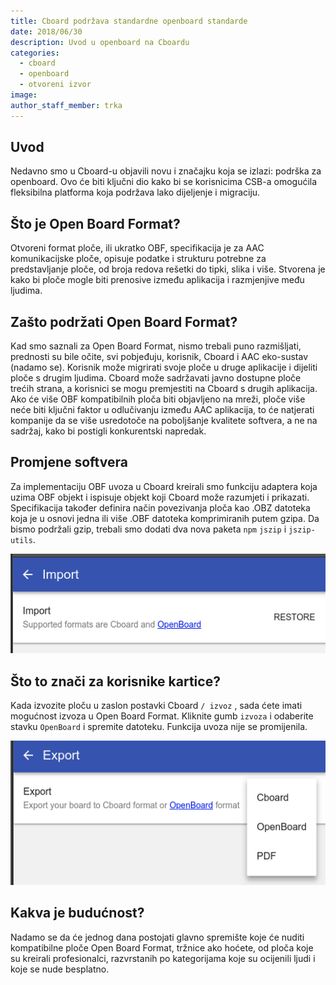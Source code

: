 ```yaml
---
title: Cboard podržava standardne openboard standarde
date: 2018/06/30
description: Uvod u openboard na Cboardu
categories:
  - cboard
  - openboard
  - otvoreni izvor
image:
author_staff_member: trka
---
```

## Uvod

Nedavno smo u Cboard-u objavili novu i značajku koja se izlazi: podrška za openboard. Ovo će biti ključni dio kako bi se korisnicima CSB-a omogućila fleksibilna platforma koja podržava lako dijeljenje i migraciju.

## Što je Open Board Format?

Otvoreni format ploče, ili ukratko OBF, specifikacija je za AAC komunikacijske ploče, opisuje podatke i strukturu potrebne za predstavljanje ploče, od broja redova rešetki do tipki, slika i više. Stvorena je kako bi ploče mogle biti prenosive između aplikacija i razmjenjive među ljudima.

## Zašto podržati Open Board Format?

Kad smo saznali za Open Board Format, nismo trebali puno razmišljati, prednosti su bile očite, svi pobjeđuju, korisnik, Cboard i AAC eko-sustav (nadamo se). Korisnik može migrirati svoje ploče u druge aplikacije i dijeliti ploče s drugim ljudima. Cboard može sadržavati javno dostupne ploče trećih strana, a korisnici se mogu premjestiti na Cboard s drugih aplikacija. Ako će više OBF kompatibilnih ploča biti objavljeno na mreži, ploče više neće biti ključni faktor u odlučivanju između AAC aplikacija, to će natjerati kompanije da se više usredotoče na poboljšanje kvalitete softvera, a ne na sadržaj, kako bi postigli konkurentski napredak.

## Promjene softvera

Za implementaciju OBF uvoza u Cboard kreirali smo funkciju adaptera koja uzima OBF objekt i ispisuje objekt koji Cboard može razumjeti i prikazati. Specifikacija također definira način povezivanja ploča kao .OBZ datoteka koja je u osnovi jedna ili više .OBF datoteka komprimiranih putem gzipa. Da bismo podržali gzip, trebali smo dodati dva nova paketa `npm` `jszip` i `jszip-utils`.

![Cboard](/images/app/import.png)

## Što to znači za korisnike kartice?

Kada izvozite ploču u zaslon postavki Cboard `/ izvoz` , sada ćete imati mogućnost izvoza u Open Board Format. Kliknite gumb `izvoza` i odaberite stavku `OpenBoard` i spremite datoteku. Funkcija uvoza nije se promijenila.

![Cboard](/images/app/export.png)

## Kakva je budućnost?

Nadamo se da će jednog dana postojati glavno spremište koje će nuditi kompatibilne ploče Open Board Format, tržnice ako hoćete, od ploča koje su kreirali profesionalci, razvrstanih po kategorijama koje su ocijenili ljudi i koje se nude besplatno.